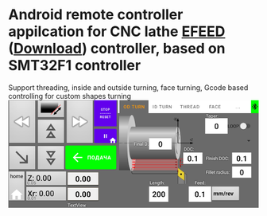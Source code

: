 Android remote controller appilcation for CNC lathe [EFEED](https://github.com/svaft/efeed) ([Download](https://github.com/svaft/efeed/releases)) controller, based on SMT32F1 controller
======
Support threading, inside and outside turning, face turning, Gcode based controlling for custom shapes turning
![screenshot](img/app1.png)
